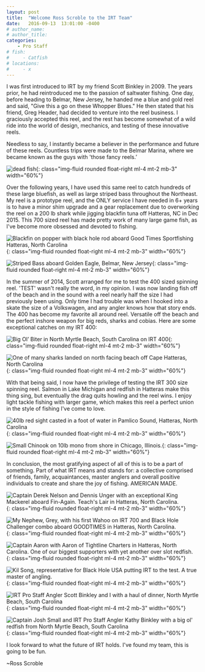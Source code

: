 ```yaml
---
layout: post
title:  "Welcome Ross Scroble to the IRT Team"
date:   2016-09-13  13:01:00 -0400
# author_name: 
# author_title: 
categories: 
    - Pro Staff
# fish: 
#     - Catfish
# locations:
#     - x
---
```


I was first introduced to IRT by my friend Scott Binkley in 2009. The years prior, he had reintroduced me to the passion of saltwater fishing. One day, before heading to Belmar, New Jersey, he handed me a blue and gold reel and said, "Give this a go on these Whopper Blues." He then stated that his friend, Greg Header, had decided to venture into the reel business. I graciously accepted this reel, and the rest has become somewhat of a wild ride into the world of design, mechanics, and testing of these innovative reels.

Needless to say, I instantly became a believer in the performance and future of these reels. Countless trips were made to the Belmar Marina, where we became known as the guys with 'those fancy reels.’ 

![dead fish](/assets/images/blog--ross-scroble-blue-fish.jpg){: class="img-fluid rounded float-right ml-4 mt-2 mb-3" width="60%"}



Over the following years, I have used this same reel to catch hundreds of these large bluefish, as well as large striped bass throughout the Northeast. My reel is a prototype reel, and the ONLY service I have needed in 6+ years is to have a minor shim upgrade and a gear replacement due to overworking the reel on a 200 lb shark while jigging blackfin tuna off Hatteras, NC in Dec 2015. This 700 sized reel has made pretty work of many large game fish, as I've become more obsessed and devoted to fishing.

![Blackfin on popper with black hole rod aboard Good Times Sportfishing Hatteras, North Carolina](/assets/images/pro-staff/ross-scroble.jpg){: class="img-fluid rounded float-right ml-4 mt-2 mb-3" width="60%"}

![Striped Bass aboard Golden Eagle, Belmar, New Jersey](/assets/images/blog--ross-striped-bass.jpg){: class="img-fluid rounded float-right ml-4 mt-2 mb-3" width="60%"}


In the summer of 2014, Scott arranged for me to test the 400 sized spinning reel. 'TEST' wasn't really the word, in my opinion. I was now landing fish off of the beach and in the sound with a reel nearly half the size I had previously been using. Only time I had trouble was when I hooked into a skate the size of a Volkswagen, and any angler knows how that story ends. The 400 has become my favorite all around reel. Versatile off the beach and the perfect inshore weapon for big reds, sharks and cobias. Here are some exceptional catches on my IRT 400:


![Big Ol’ Biter in North Myrtle Beach, South Carolina on IRT 400](/assets/images/blog--ross-shark.jpg){: class="img-fluid rounded float-right ml-4 mt-2 mb-3" width="60%"}

![One of many sharks landed on north facing beach off Cape Hatteras, North Carolina](/assets/images/blog--ross-shark2.jpg){: class="img-fluid rounded float-right ml-4 mt-2 mb-3" width="60%"}


With that being said, I now have the privilege of testing the IRT 300 size spinning reel. Salmon in Lake Michigan and redfish in Hatteras make this thing sing, but eventually the drag quits howling and the reel wins. I enjoy light tackle fishing with larger game, which makes this reel a perfect union in the style of fishing I've come to love.

![40lb red sight casted in a foot of water in Pamlico Sound, Hatteras, North Carolina](/assets/images/blog--ross-redfish.jpg){: class="img-fluid rounded float-right ml-4 mt-2 mb-3" width="60%"}

![Small Chinook on 10lb mono from shore in Chicago, Illinois.](/assets/images/blog--ross-chinook.jpg){: class="img-fluid rounded float-right ml-4 mt-2 mb-3" width="60%"}

In conclusion, the most gratifying aspect of all of this is to be a part of something. Part of what IRT means and stands for: a collective comprised of friends, family, acquaintances, master anglers and overall positive individuals to create and share the joy of fishing. AMERICAN MADE.

![Captain Derek Nelson and Dennis Unger with an exceptional King Mackerel aboard Fin-Again. Teach's Lair in Hatteras, North Carolina.](/assets/images/blog--denny-king-mackerel.jpg){: class="img-fluid rounded float-right ml-4 mt-2 mb-3" width="60%"}

![My Nephew, Grey, with his first Wahoo on IRT 700 and Black Hole Challenger combo aboard GOODTIMES in Hatteras, North Carolina.](/assets/images/blog--ross-grey-wahoo.jpg){: class="img-fluid rounded float-right ml-4 mt-2 mb-3" width="60%"}

![Captain Aaron with Aaron of Tightline Charters in Hatteras, North Carolina. One of our biggest supporters with yet another over slot redfish.](/assets/images/blog--aaron-redfish.jpg){: class="img-fluid rounded float-right ml-4 mt-2 mb-3" width="60%"}

![Kil Song, representative for Black Hole USA putting IRT to the test. A true master of angling.](/assets/images/blog--kil-and-cedros.png){: class="img-fluid rounded float-right ml-4 mt-2 mb-3" width="60%"}

![IRT Pro Staff Angler Scott Binkley and I with a haul of dinner, North Myrtle Beach, South Carolina](/assets/images/blog--ross-scott-dinner.jpg){: class="img-fluid rounded float-right ml-4 mt-2 mb-3" width="60%"}

![Captain Josh Small and IRT Pro Staff Angler Kathy Binkley with a big ol' redfish from North Myrtle Beach, South Carolina](/assets/images/blog--josh-kathy-redfish.jpg){: class="img-fluid rounded float-right ml-4 mt-2 mb-3" width="60%"}




I look forward to what the future of IRT holds. I've found my team, this is going to be fun.

~Ross Scroble